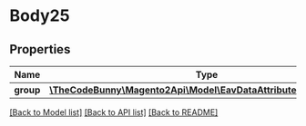 # Body25

## Properties
Name | Type | Description | Notes
------------ | ------------- | ------------- | -------------
**group** | [**\TheCodeBunny\Magento2Api\Model\EavDataAttributeGroupInterface**](EavDataAttributeGroupInterface.md) |  | 

[[Back to Model list]](../README.md#documentation-for-models) [[Back to API list]](../README.md#documentation-for-api-endpoints) [[Back to README]](../README.md)


